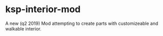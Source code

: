# ksp-interior-mod
A new (q2 2019) Mod attempting to create parts with customizeable and walkable interior.
